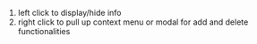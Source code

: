 1. left click to display/hide info
2. right click to pull up context menu or modal for add and delete functionalities
